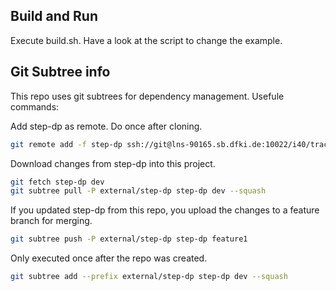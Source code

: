 

## Build and Run
Execute build.sh. Have a look at the script to change the example.

## Git Subtree info
This repo uses git subtrees for dependency management.
Usefule commands:

Add step-dp as remote. Do once after cloning.
```bash
git remote add -f step-dp ssh://git@lns-90165.sb.dfki.de:10022/i40/tractat/step-dp/step-dp.git
```

Download changes from step-dp into this project.
```bash
git fetch step-dp dev
git subtree pull -P external/step-dp step-dp dev --squash
```

If you updated step-dp from this repo, you upload the changes to a feature branch for merging.
```bash
git subtree push -P external/step-dp step-dp feature1
```

Only executed once after the repo was created.
```bash
git subtree add --prefix external/step-dp step-dp dev --squash
```

